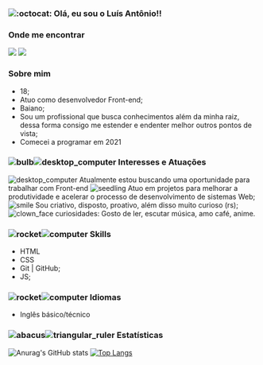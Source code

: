 
### ![:octocat:](https://github.githubassets.com/images/icons/emoji/octocat.png ":octocat:")  Olá, eu sou o Luís Antônio!!

### [](https://github.com/blacklist14#onde-me-encontrar)Onde me encontrar

 [![](https://camo.githubusercontent.com/cd219620af0b9bbf5876d37c1bd5a046d6f3f07c285b3ca53c022e570d25d754/68747470733a2f2f696d672e736869656c64732e696f2f7374617469632f76313f6c6162656c3d6d65266d6573736167653d4c696e6b6564696e26636f6c6f723d304136364332267374796c653d666f722d7468652d6261646765266c6f676f3d6c696e6b6564696e)](https://www.linkedin.com/in/luis-antonio-06331a207/)  [![](https://camo.githubusercontent.com/5e4a72cc4b3029c17e1615a2e005e874b0b1736fa7c8b88c192dfb32c3722e24/68747470733a2f2f696d672e736869656c64732e696f2f7374617469632f76313f6c6162656c3d6d65266d6573736167653d496e7374616772616d26636f6c6f723d453434303546267374796c653d666f722d7468652d6261646765266c6f676f3d696e7374616772616d)](https://www.instagram.com/luis_aantoni0/)

### [](https://github.com/blacklist14#-sobre-mim)Sobre mim

-   18;
-   Atuo como desenvolvedor Front-end;
-   Baiano;
-   Sou um profissional que busca conhecimentos além da minha raiz, dessa forma consigo me estender e endenter melhor outros pontos de vista;
-   Comecei a programar em 2021

### [](https://github.com/gdk46#%EF%B8%8F-interesses-e-atua%C3%A7%C3%B5es)![bulb](https://github.githubassets.com/images/icons/emoji/unicode/1f4a1.png)![desktop_computer](https://github.githubassets.com/images/icons/emoji/unicode/1f5a5.png)  Interesses e Atuações

 ![desktop_computer](https://github.githubassets.com/images/icons/emoji/unicode/1f5a5.png)  Atualmente estou buscando uma oportunidade para trabalhar com Front-end
  ![seedling](https://github.githubassets.com/images/icons/emoji/unicode/1f331.png)  Atuo em projetos para melhorar a produtividade e acelerar o processo de desenvolvimento de sistemas Web; 
 ![smile](https://github.githubassets.com/images/icons/emoji/unicode/1f604.png)  Sou criativo, disposto, proativo, além disso muito curioso (rs);
![clown_face](https://github.githubassets.com/images/icons/emoji/unicode/1f921.png)  curiosidades: Gosto de ler, escutar música, amo café, anime.
### [](https://github.com/gdk46#-stack-and-tools)![rocket](https://github.githubassets.com/images/icons/emoji/unicode/1f680.png)![computer](https://github.githubassets.com/images/icons/emoji/unicode/1f4bb.png)  Skills
-    HTML
-    CSS
-   Git | GitHub;
-   JS;

### [](https://github.com/gdk46#-idiomas)![rocket](https://github.githubassets.com/images/icons/emoji/unicode/1f680.png)![computer](https://github.githubassets.com/images/icons/emoji/unicode/1f4bb.png)  Idiomas

-   Inglês básico/técnico

### [](https://github.com/gdk46#-estat%C3%ADsticas)![abacus](https://github.githubassets.com/images/icons/emoji/unicode/1f9ee.png)![triangular_ruler](https://github.githubassets.com/images/icons/emoji/unicode/1f4d0.png)  Estatísticas
![Anurag's GitHub stats](https://github-readme-stats.vercel.app/api?username=blacklist14&show_icons=true&theme=radical)
[![Top Langs](https://github-readme-stats.vercel.app/api/top-langs/?username=blacklist14&layout=compact)](https://github.com/blacklist14/github-readme-stats)
